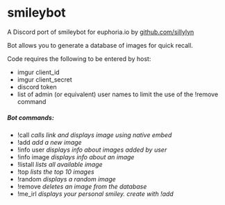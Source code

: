 # smileybot

A Discord port of smileybot for euphoria.io by [github.com/sillylyn](https://www.github.com/sillylyn)

Bot allows you to generate a database of images for quick recall.

Code requires the following to be entered by host:
- imgur client_id
- imgur client_secret
- discord token
- list of admin (or equivalent) user names to limit the use of the !remove command

##### Bot commands:
- !call <smiley> *calls link and displays image using native embed*
- !add <smiley> <url> *add a new image*
- !info user <username> *displays info about images added by user*
- !info image <smiley> *displays info about an image*
- !listall *lists all available image*
- !top *lists the top 10 images*
- !random *displays a random image*
- !remove *deletes an image from the database*
- !me_irl *displays your personal smiley. create with !add <your username> <url>*
